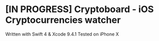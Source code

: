 # [IN PROGRESS] Cryptoboard - iOS Cryptocurrencies watcher


Written with Swift 4 & Xcode 9.4.1
Tested on iPhone X

